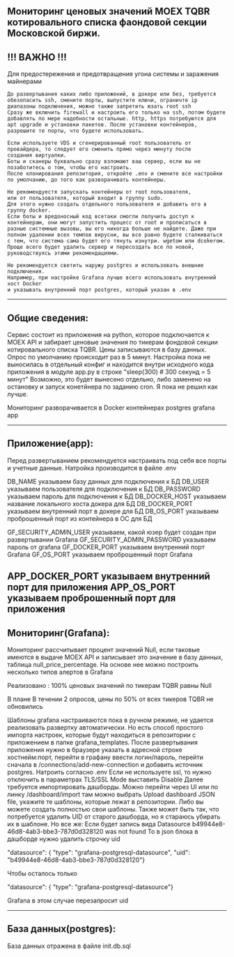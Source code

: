 Мониторинг ценовых значений MOEX TQBR котировального списка фаондовой секции Московской биржи.
--------------------------------------------------------- 
!!! ВАЖНО !!!
--------------------------------------------------------- 
Для предостережения и предотвращения угона системы и заражения майнерами
  
    До развертывания каких либо приложений, в докере или без, требуется обезопасить ssh, смените порты, выпустите ключи, ограничте ip диапазоны подключения, можно также запретить юзать root ssh
    Сразу же включить firewall и настроить его только на ssh, потом будете добавлять по мере надобности остальные. http, https потребуются для apt upgrade и установки пакетов. После установки контейнеров, разрешите те порты, что будете использовать.

    Если используете VDS и сгенерированный root пользователь от провайдера, то следует его сменить прямо через минуту после
    создания виртуалки. 
    Боты и сканеры буквально сразу взломают ваш сервер, если вы не позаботитесь о том, чтобы его настроить.
    После клонирования репозитория, откройте .env и смените все настройки по умолчанию, до того как разворачивать контейнеры.

    Не рекомендуестя запускать контейнеры от root пользователя,
    или от пользователя, который входит в группу sudo.
    Для этого нужно создать отдельного пользователя и добавить его в группу docker.
    Если боты и вредоносный код всетаки смогли получить доступ к контейнерам, они могут запустить процесс от root и прописаться в разные системные вызовы, вы его никогда больше не найдете. Даже при полном удалении всех темпов вирусни, вы все равно будете сталкиваться с тем, что система сама будет его тянуть изнутри. wgetом или dcokerом. Проще всего будет удалить сервер и пересоздать все по новой, руководствуясь этими рекомендациями.

    Не рекомендуется светить наружу postgres и использовать внешние подключения. 
    Например, при настройке Grafana лучше всего использовать внутренний хост Docker 
    и указывать внутренний порт postgres, который указан в .env 

---------------------------------------------------------
Общие сведения:
--------------------------------------------------------- 
Сервис состоит из приложения на python, которое подключается к MOEX API и забирает ценовые значения по тикерам фондовой секции котировального списка TQBR. 
Цены записываются в базу данных. Опрос по умолчанию происходит раз в 5 минут. Настройка пока не выносилась в отдельный конфиг и находится внутри исходного кода приложения в модуле app.py в строке  "sleep(300)  # 300 секунд = 5 минут"
Возможно, это будет вынесено отдельно, либо заменено на остановку и запуск конетйнера по заданию cron. 
Я пока не решил как лучше.

Мониторинг разворачивается в Docker контейнерах
   postgres
   grafana
   app

---------------------------------------------------------
Приложение(app):
---------------------------------------------------------
Перед развертыванием рекомендуется настраивать под себя все порты и учетные данные. 
Натройка производится в файле .env 

DB_NAME указываем базу данных для подключения к БД
DB_USER указываем пользователя для подключения к БД
DB_PASSWORD указываем пароль для подключения к БД
DB_DOCKER_HOST указываем название локального хоста докера для БД
DB_DOCKER_PORT указываем внутренний порт в докере для БД
DB_OS_PORT указываем проброшенный порт из контейнера в ОС для БД

GF_SECURITY_ADMIN_USER указываем, какой юзер будет создан при развертывании Grafana
GF_SECURITY_ADMIN_PASSWORD указываем пароль от grafana
GF_DOCKER_PORT указываем внутренний порт Grafana
GF_OS_PORT указываем проброшенный порт Grafana

APP_DOCKER_PORT указываем внутренний порт для приложения
APP_OS_PORT указываем проброшенный порт для приложения
---------------------------------------------------------
Мониторинг(Grafana): 
---------------------------------------------------------

Мониторинг рассчитывает процент значений Null, если таковые имеются в выдаче MOEX API и записывает это значение в базу данных, таблица null_price_percentage. 
На основе нее можно построить несколько типов алертов в Grafana

Реализовано :
    100% ценовых значений по тикерам TQBR равны Null 

В плане
    В течении 2 опросов, цены по 50% от всех тикеров TQBR не обновились


Шаблоны grafana настраиваются пока в ручном режиме, не удается реализовать развертку автоматически.
Но есть способ простого импорта настроек, которые будут находиться в репозитории с приложением в папке 
grafana_templates. После развертывания приложения нужно в браузере указать в адресной строке хостнейм:порт, перейти в графану
ввести логин/пароль, перейти сначала в /connections/add-new-connection и добавить источник postgres. Натроить согласно .env
Если не используете ssl, то нужно отключить в параметрах TLS/SSL Mode выставить Disable
Далее требуется импортировать дашборды. Можно перейти через UI или по линку /dashboard/import 
там можно выбрать Upload dashboard JSON file, укажите те шаблоны, которые лежат в репозитории. Либо вы можете создать полностью свои шаблоны. 
Также может быть так, что потребуется удалить UID от старого дашборда, но я стараюсь убирать их в шаблоне. Но все же: 
Если будет запись вида Datasource b49944e8-46d8-4ab3-bbe3-787d0d328120 was not found
То в json блока в дашборде нужно удалить строчку uid 

"datasource": {
    "type": "grafana-postgresql-datasource",
    "uid": "b49944e8-46d8-4ab3-bbe3-787d0d328120"}

Чтобы осталось только 

"datasource": {
    "type": "grafana-postgresql-datasource"}

Grafana в этом случае перезапросит uid

---------------------------------------------------------
База данных(postgres): 
---------------------------------------------------------
База данных отражена в файле init.db.sql

